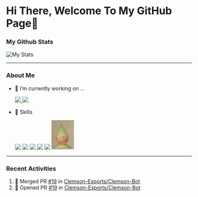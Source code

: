 # Hi There, Welcome To My GitHub Page👋

### My Github Stats

![My Stats](https://github-readme-stats.vercel.app/api?username=ClemsonJames&show_icons=true&hide_border=true)

---

### About Me

- 🔭 I’m currently working on ...

  <a href="https://github.com/CUHackers/Kanban">
    <img src="https://github-readme-stats.vercel.app/api/pin/?username=CUHackers&repo=Kanban" />
  </a>
  <a href="https://github.com/Clemson-Esports/Clemson-Bot">
    <img src="https://github-readme-stats.vercel.app/api/pin/?username=Clemson-Esports&repo=Clemson-Bot" />
  </a>

- 🌱 Skills

  <img src="https://cdn.jsdelivr.net/npm/programming-languages-logos/src/javascript/javascript.png" height="80">
  <img src="https://cdn.jsdelivr.net/npm/programming-languages-logos/src/python/python.png" height="80">
  <img src="https://cdn.jsdelivr.net/npm/programming-languages-logos/src/java/java.png" height="80">
  <img src="https://cdn.jsdelivr.net/npm/programming-languages-logos/src/c/c.png" height="80">
  <img src="https://cdn.jsdelivr.net/npm/programming-languages-logos/src/cpp/cpp.png" height="80">
  <img src="https://raw.githubusercontent.com/ClemsonJames/ClemsonJames/master/asset/dankmeme.png" height="80">

---

### Recent Activities
<!--START_SECTION:activity-->
1. 🎉 Merged PR [#19](https://github.com/Clemson-Esports/Clemson-Bot/pull/19) in [Clemson-Esports/Clemson-Bot](https://github.com/Clemson-Esports/Clemson-Bot)
2. 💪 Opened PR [#19](https://github.com/Clemson-Esports/Clemson-Bot/pull/19) in [Clemson-Esports/Clemson-Bot](https://github.com/Clemson-Esports/Clemson-Bot)
<!--END_SECTION:activity-->
